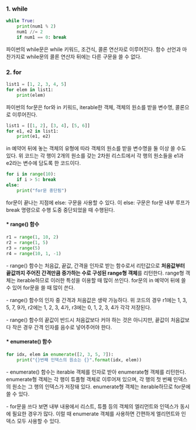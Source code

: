 ### 1. while

```python
while True:
    print(num1 % 2)
    num1 //= 2
    if num1 == 0: break
```

파이썬의 while문은 while 키워드, 조건식, 콜론 연산자로 이루어진다. 함수 선언과 마찬가지로 while문의 콜론 연산자 뒤에는 다른 구문을 쓸 수 없다.


### 2. for

```python
list1 = [1, 2, 3, 4, 5]
for elem in list1:
    print(elem)
```

파이썬의 for문은 for와 in 키워드, iterable한 객체, 객체의 원소를 받을 변수명, 콜론으로 이루어진다.

```python
list1 = [[1, 2], [3, 4], [5, 6]]
for e1, e2 in list1:
    print(e1, e2)
```

in 예약어 뒤에 놓는 객체의 유형에 따라 객체의 원소를 받을 변수명을 둘 이상 쓸 수도 있다. 위 코드는 각 행이 2개의 원소를 갖는 2차원 리스트에서 각 행의 원소들을 e1과 e2라는 변수에 담도록 한 코드이다.


```python
for i in range(10):
    if i > 5: break
else:
    print("for문 중단됨")
```

for문이 끝나는 지점에 else: 구문을 사용할 수 있다. 이 else: 구문은 for문 내부 루프가 break 명령으로 수행 도중 중단되었을 때 수행된다.

#### * range() 함수

```python
r1 = range(1, 10, 2)
r2 = range(1, 5)
r3 = range(5)
r4 = range(10, 1, -1)
```

\- range() 함수는 처음값, 끝값, 간격을 인자로 받는 함수로서 리턴값으로 **처음값부터 끝값까지 주어진 간격만큼 증가하는 수로 구성된 range형 객체**를 리턴한다. range형 객체는 iterable하므로 이러한 특성을 이용할 때 많이 쓰인다. for문의 in 예약어 뒤에 쓸 수 있어 for문을 쓸 때 많이 쓴다.

\- range() 함수의 인자 중 간격과 처음값은 생략 가능하다. 위 코드의 경우 r1에는 1, 3, 5, 7, 9가, r2에는 1, 2, 3, 4가, r3에는 0, 1, 2, 3, 4가 각각 저장된다.

\- range() 함수의 끝값이 반드시 처음값보다 커야 하는 것은 아니지만, 끝값이 처음값보다 작은 경우 간격 인자를 음수로 넣어주어야 한다.

#### * enumerate() 함수

```python
for idx, elem in enumerate([2, 3, 5, 7]):
    print("{}번째 인덱스의 원소는 {}".format(idx, elem))
```

\- enumerate() 함수는 iterable 객체를 인자로 받아 enumerate형 객체를 리턴한다. enumerate형 객체는 각 행이 튜플형 객체로 이루어져 있으며, 각 행의 첫 번째 인덱스의 원소는 그 행의 인덱스가 저장돼 있다. enumerate형 객체는 iterable하므로 for문에 쓸 수 있다.

\- for문을 쓰다 보면 내부 내용에서 리스트, 튜플 등의 객체의 엘리먼트와 인덱스가 동시에 필요한 경우가 많다. 이럴 때 enumerate 객체를 사용하면 간편하게 엘리먼트와 인덱스 모두 사용할 수 있다.
